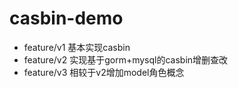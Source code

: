 # casbin-demo
- feature/v1 基本实现casbin
- feature/v2 实现基于gorm+mysql的casbin增删查改
- feature/v3 相较于v2增加model角色概念
